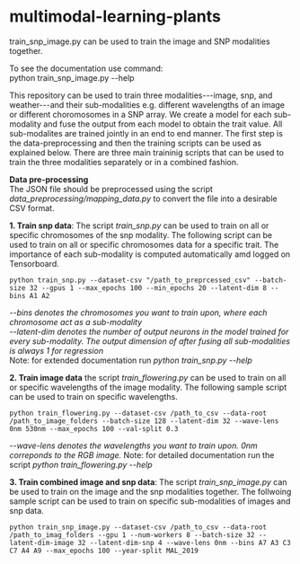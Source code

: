 # multimodal-learning-plants
train_snp_image.py can be used to train the image and SNP modalities together. 

To see the documentation use command:\
python train_snp_image.py --help


This repository can be used to train three modalities---image, snp, and weather---and their sub-modalities e.g. different wavelengths of an image or different choromosomes in a SNP array. We create a model for each sub-modality and fuse the output from each model to obtain the trait value. All sub-modalites are trained jointly in an end to end manner. The first step is the data-preprocessing and then the training scripts can be used as explained below. There are three main traininig scripts that can be used to train the three modalities separately or in a combined fashion. 

**Data pre-processing**\
The JSON file should be preprocessed using the script _data_preprocessing/mapping_data.py_ to convert the file into a desirable CSV format.

**1. Train snp data**: The script _train_snp.py_ can be used to train on all or specific chromosomes of the snp modality. The following script can be used to train on all or specific chromosomes data for a specific trait. The importance of each sub-modality is computed automatically amd logged on Tensorboard.
```
python train_snp.py --dataset-csv "/path_to_preprcessed_csv" --batch-size 32 --gpus 1 --max_epochs 100 --min_epochs 20 --latent-dim 8 --bins A1 A2
```
_--bins denotes the chromosomes you want to train upon, where each chromosome act as a sub-modality_\
_--latent-dim denotes the number of output neurons in the model trained for every sub-modality. The output dimension of after fusing all sub-modalities is always 1 for regression_ \
Note: for extended documentation run _python train_snp.py --help_


**2. Train image data** the script _train_flowering.py_ can be used to train on all or specific wavelengths of the image modality. The following sample script can be used to train on specific wavelengths.
```
python train_flowering.py --dataset-csv /path_to_csv --data-root /path_to_image_folders --batch-size 128 --latent-dim 32 --wave-lens 0nm 530nm --max_epochs 100 --val-split 0.3
```
_--wave-lens denotes the wavelengths you want to train upon. 0nm correponds to the RGB image._
Note: for detailed documentation run the script _python train_flowering.py --help_

**3. Train combined image and snp data**: The script _train_snp_image.py_ can be used to train on the image and the snp modalities together. The follwoing sample script can be used to train on specific sub-modalities of images and snp data.
```
python train_snp_image.py --dataset-csv /path_to_csv --data-root /path_to_imag_folders --gpu 1 --num-workers 8 --batch-size 32 --latent-dim-image 32 --latent-dim-snp 4 --wave-lens 0nm --bins A7 A3 C3 C7 A4 A9 --max_epochs 100 --year-split MAL_2019
```
